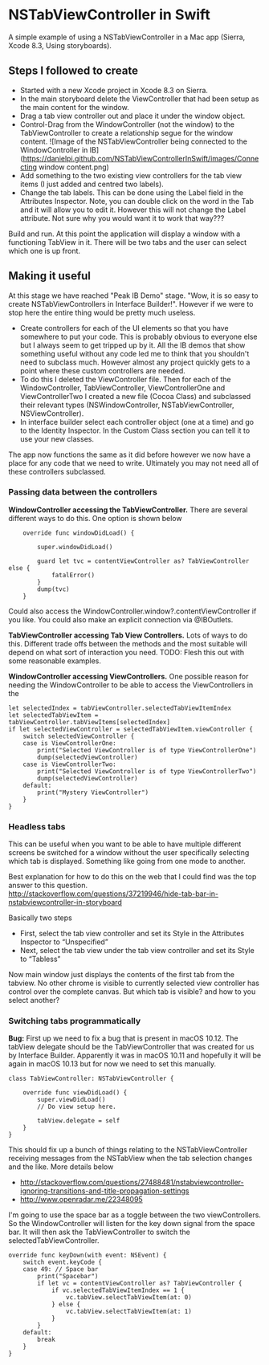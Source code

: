 # NSTabViewController in Swift
A simple example of using a NSTabViewController in a Mac app (Sierra, Xcode 8.3, Using storyboards).

## Steps I followed to create
- Started with a new Xcode project in Xcode 8.3 on Sierra.
- In the main storyboard delete the ViewController that had been setup as the main content for the window.
- Drag a tab view controller out and place it under the window object.
- Control-Drag from the WindowController (not the window) to the TabViewController to create a relationship segue for the window content.
![Image of the NSTabViewController being connected to the WindowController in IB](https://danielpi.github.com/NSTabViewControllerInSwift/images/Connecting window content.png)
- Add something to the two existing view controllers for the tab view items (I just added and centred two labels).
- Change the tab labels. This can be done using the Label field in the Attributes Inspector. Note, you can double click on the word in the Tab and it will allow you to edit it. However this will not change the Label attribute. Not sure why you would want it to work that way???

Build and run. At this point the application will display a window with a functioning TabView in it. There will be two tabs and the user can select which one is up front.

## Making it useful
At this stage we have reached "Peak IB Demo" stage. "Wow, it is so easy to create NSTabViewControllers in Interface Builder!". However if we were to stop here the entire thing would be pretty much useless.

- Create controllers for each of the UI elements so that you have somewhere to put your code. This is probably obvious to everyone else but I always seem to get tripped up by it. All the IB demos that show something useful without any code led me to think that you shouldn't need to subclass much. However almost any project quickly gets to a point where these custom controllers are needed.
- To do this I deleted the ViewController file. Then for each of the WindowController, TabViewController, ViewControllerOne and ViewControllerTwo I created a new file (Cocoa Class) and subclassed their relevant types (NSWindowController, NSTabViewController, NSViewController).
- In interface builder select each controller object (one at a time) and go to the Identity Inspector. In the Custom Class section you can tell it to use your new classes.

The app now functions the same as it did before however we now have a place for any code that we need to write. Ultimately you may not need all of these controllers subclassed.

### Passing data between the controllers
**WindowController accessing the TabViewController.** There are several different ways to do this. One option is shown below
		
        override func windowDidLoad() {
      
        	super.windowDidLoad()
        	
        	guard let tvc = contentViewController as? TabViewController else {
                fatalError()
            }
            dump(tvc)
        }

Could also access the WindowController.window?.contentViewController if you like. You could also make an explicit connection via @IBOutlets.

**TabViewController accessing Tab View Controllers.** Lots of ways to do this. Different trade offs between the methods and the most suitable will depend on what sort of interaction you need. TODO: Flesh this out with some reasonable examples.

**WindowController accessing ViewControllers.** 
One possible reason for needing the WindowController to be able to access the ViewControllers in the 

    let selectedIndex = tabViewController.selectedTabViewItemIndex
    let selectedTabViewItem = tabViewController.tabViewItems[selectedIndex]
    if let selectedViewController = selectedTabViewItem.viewController {
        switch selectedViewController {
        case is ViewControllerOne:
            print("Selected ViewController is of type ViewControllerOne")
            dump(selectedViewController)
        case is ViewControllerTwo:
            print("Selected ViewController is of type ViewControllerTwo")
            dump(selectedViewController)
        default:
            print("Mystery ViewController")
        }
    }

### Headless tabs
This can be useful when you want to be able to have multiple different screens be switched for a window without the user specifically selecting which tab is displayed. Something like going from one mode to another.

Best explanation for how to do this on the web that I could find was the top answer to this question. http://stackoverflow.com/questions/37219946/hide-tab-bar-in-nstabviewcontroller-in-storyboard

Basically two steps
- First, select the tab view controller and set its Style in the Attributes Inspector to “Unspecified”
- Next, select the tab view under the tab view controller and set its Style to “Tabless”

Now main window just displays the contents of the first tab from the tabview. No other chrome is visible to currently selected view controller has control over the complete canvas. But which tab is visible? and how to you select another?

### Switching tabs programmatically
**Bug:** First up we need to fix a bug that is present in macOS 10.12. The tabView delegate should be the TabViewController that was created for us by Interface Builder. Apparently it was in macOS 10.11 and hopefully it will be again in macOS 10.13 but for now we need to set this manually. 

    class TabViewController: NSTabViewController {

        override func viewDidLoad() {
            super.viewDidLoad()
            // Do view setup here.
        
            tabView.delegate = self
        }
    }

This should fix up a bunch of things relating to the NSTabViewController receiving messages from the NSTabView when the tab selection changes and the like. More details below
- http://stackoverflow.com/questions/27488481/nstabviewcontroller-ignoring-transitions-and-title-propagation-settings
- http://www.openradar.me/22348095

I'm going to use the space bar as a toggle between the two viewControllers. So the WindowController will listen for the key down signal from the space bar. It will then ask the TabViewController to switch the selectedTabViewController.

    override func keyDown(with event: NSEvent) {
        switch event.keyCode {
        case 49: // Space bar
            print("Spacebar")
            if let vc = contentViewController as? TabViewController {
                if vc.selectedTabViewItemIndex == 1 {
                    vc.tabView.selectTabViewItem(at: 0)
                } else {
                    vc.tabView.selectTabViewItem(at: 1)
                }
            }
        default:
            break
        }
    }

